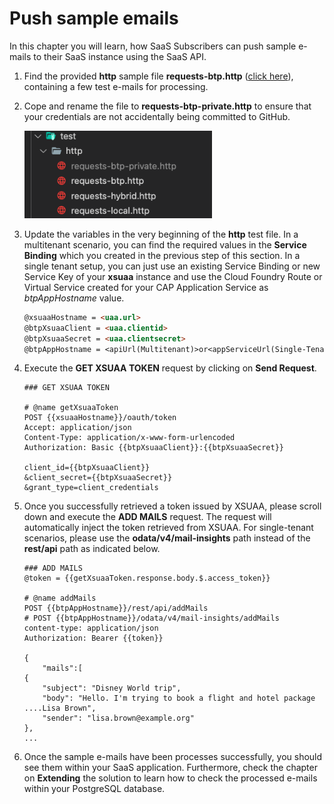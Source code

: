 # Push sample emails

In this chapter you will learn, how SaaS Subscribers can push sample e-mails to their SaaS instance using the SaaS API. 

1. Find the provided **http** sample file **requests-btp.http** ([click here](../../../code/test/http/requests-btp.http)), containing a few test e-mails for processing. 
   
2. Cope and rename the file to **requests-btp-private.http** to ensure that your credentials are not accidentally being committed to GitHub. 

    [<img src="./images/TEST_PrivateFile.png" width="300"/>](./images/TEST_PrivateFile.png?raw=true)

3. Update the variables in the very beginning of the **http** test file. In a multitenant scenario, you can find the required values in the **Service Binding** which you created in the previous step of this section. In a single tenant setup, you can just use an existing Service Binding or new Service Key of your **xsuaa** instance and use the Cloud Foundry Route or Virtual Service created for your CAP Application Service as *btpAppHostname* value. 

    ```md
    @xsuaaHostname = <uaa.url>
    @btpXsuaaClient = <uaa.clientid>
    @btpXsuaaSecret = <uaa.clientsecret>
    @btpAppHostname = <apiUrl(Multitenant)>or<appServiceUrl(Single-Tenant)>
    ```

4. Execute the **GET XSUAA TOKEN** request by clicking on **Send Request**.

    ```http
    ### GET XSUAA TOKEN

    # @name getXsuaaToken
    POST {{xsuaaHostname}}/oauth/token
    Accept: application/json
    Content-Type: application/x-www-form-urlencoded
    Authorization: Basic {{btpXsuaaClient}}:{{btpXsuaaSecret}}

    client_id={{btpXsuaaClient}}
    &client_secret={{btpXsuaaSecret}}
    &grant_type=client_credentials
    ```

5. Once you successfully retrieved a token issued by XSUAA, please scroll down and execute the **ADD MAILS** request. The request will automatically inject the token retrieved from XSUAA. For single-tenant scenarios, please use the **odata/v4/mail-insights** path instead of the **rest/api** path as indicated below. 

    ```http
    ### ADD MAILS
    @token = {{getXsuaaToken.response.body.$.access_token}}

    # @name addMails
    POST {{btpAppHostname}}/rest/api/addMails
    # POST {{btpAppHostname}}/odata/v4/mail-insights/addMails
    content-type: application/json
    Authorization: Bearer {{token}}

    {
        "mails":[
    {
        "subject": "Disney World trip",
        "body": "Hello. I'm trying to book a flight and hotel package ....Lisa Brown",
        "sender": "lisa.brown@example.org"
    },
    ...
    ```

6. Once the sample e-mails have been processes successfully, you should see them within your SaaS application. Furthermore, check the chapter on **Extending** the solution to learn how to check the processed e-mails within your PostgreSQL database. 

